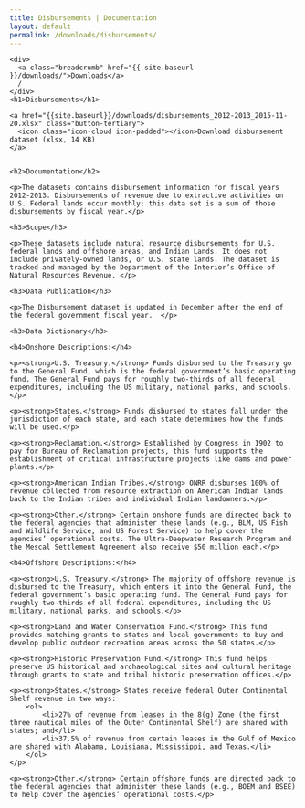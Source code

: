 ```yaml
---
title: Disbursements | Documentation
layout: default
permalink: /downloads/disbursements/
---
```


<div class="container-outer container-padded">

  <article class="container-left-7">

    <div>
      <a class="breadcrumb" href="{{ site.baseurl }}/downloads/">Downloads</a>
      /
    </div>
    <h1>Disbursements</h1>

    <a href="{{site.baseurl}}/downloads/disbursements_2012-2013_2015-11-20.xlsx" class="button-tertiary">
      <icon class="icon-cloud icon-padded"></icon>Download disbursement dataset (xlsx, 14 KB)
    </a>


    <h2>Documentation</h2>

    <p>The datasets contains disbursement information for fiscal years 2012-2013. Disbursements of revenue due to extractive activities on U.S. Federal lands occur monthly; this data set is a sum of those disbursements by fiscal year.</p>
    
    <h3>Scope</h3>
    
    <p>These datasets include natural resource disbursements for U.S. federal lands and offshore areas, and Indian Lands. It does not include privately-owned lands, or U.S. state lands. The dataset is tracked and managed by the Department of the Interior’s Office of Natural Resources Revenue. </p>
    
    <h3>Data Publication</h3>
    
    <p>The Disbursement dataset is updated in December after the end of the federal government fiscal year.  </p>
    
    <h3>Data Dictionary</h3>
    
    <h4>Onshore Descriptions:</h4>
    
    <p><strong>U.S. Treasury.</strong> Funds disbursed to the Treasury go to the General Fund, which is the federal government’s basic operating fund. The General Fund pays for roughly two-thirds of all federal expenditures, including the US military, national parks, and schools.</p>
    
    <p><strong>States.</strong> Funds disbursed to states fall under the jurisdiction of each state, and each state determines how the funds will be used.</p>
    
    <p><strong>Reclamation.</strong> Established by Congress in 1902 to pay for Bureau of Reclamation projects, this fund supports the establishment of critical infrastructure projects like dams and power plants.</p>
    
    <p><strong>American Indian Tribes.</strong> ONRR disburses 100% of revenue collected from resource extraction on American Indian lands back to the Indian tribes and individual Indian landowners.</p>
    
    <p><strong>Other.</strong> Certain onshore funds are directed back to the federal agencies that administer these lands (e.g., BLM, US Fish and Wildlife Service, and US Forest Service) to help cover the agencies’ operational costs. The Ultra-Deepwater Research Program and the Mescal Settlement Agreement also receive $50 million each.</p>
    
    <h4>Offshore Descriptions:</h4>
    
    <p><strong>U.S. Treasury.</strong> The majority of offshore revenue is disbursed to the Treasury, which enters it into the General Fund, the federal government’s basic operating fund. The General Fund pays for roughly two-thirds of all federal expenditures, including the US military, national parks, and schools.</p>
    
    <p><strong>Land and Water Conservation Fund.</strong> This fund provides matching grants to states and local governments to buy and develop public outdoor recreation areas across the 50 states.</p>
    
    <p><strong>Historic Preservation Fund.</strong> This fund helps preserve US historical and archaeological sites and cultural heritage through grants to state and tribal historic preservation offices.</p>
    
    <p><strong>States.</strong> States receive federal Outer Continental Shelf revenue in two ways:
        <ol>
            <li>27% of revenue from leases in the 8(g) Zone (the first three nautical miles of the Outer Continental Shelf) are shared with states; and</li>
            <li>37.5% of revenue from certain leases in the Gulf of Mexico are shared with Alabama, Louisiana, Mississippi, and Texas.</li>
        </ol>
    </p>
    
    <p><strong>Other.</strong> Certain offshore funds are directed back to the federal agencies that administer these lands (e.g., BOEM and BSEE) to help cover the agencies’ operational costs.</p>



  </article>

</div>
